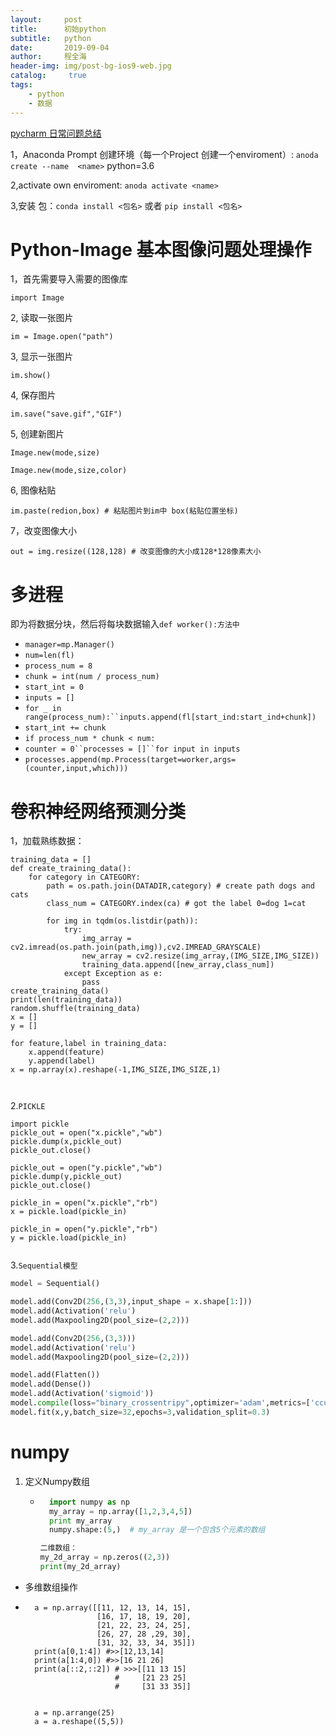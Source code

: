 ```yaml
---
layout:     post
title:      初始python
subtitle:   python
date:       2019-09-04
author:     程全海
header-img: img/post-bg-ios9-web.jpg
catalog: 	 true
tags:
    - python
    - 数据
---
```


<u>pycharm 日常问题总结</u>



1，Anaconda Prompt   创建环境（每一个Project 创建一个enviroment）:  `anoda create --name  <name>` python=3.6

2,activate own enviroment:  `anoda activate <name>`

3,安装 包：`conda install <包名>` 或者   `pip install <包名>`



# Python-Image 基本图像问题处理操作

1，首先需要导入需要的图像库

`import Image`

2, 读取一张图片

`im = Image.open("path")`

3, 显示一张图片

`im.show()`

4, 保存图片

`im.save("save.gif","GIF")`

5, 创建新图片

`Image.new(mode,size)`

`Image.new(mode,size,color)`

6, 图像粘贴

`im.paste(redion,box) # 粘贴图片到im中 box(粘贴位置坐标)`

7，改变图像大小

`out = img.resize((128,128) # 改变图像的大小成128*128像素大小`

# 多进程 

即为将数据分块，然后将每块数据输入`def worker():方法中`

- `manager=mp.Manager()`
- `num=len(fl)`
- `process_num = 8`
- `chunk = int(num / process_num)`
- `start_int = 0`
- `inputs = []`
- `for _ in range(process_num):``inputs.append(fl[start_ind:start_ind+chunk])`
- `start_int += chunk`
- `if process_num * chunk < num:`
- `counter = 0``processes = []``for input in inputs`
- `processes.append(mp.Process(target=worker,args=(counter,input,which)))`



# 卷积神经网络预测分类

1，加载熟练数据：

```
training_data = []
def create_training_data():
	for category in CATEGORY: 
		path = os.path.join(DATADIR,category) # create path dogs and cats
		class_num = CATEGORY.index(ca) # got the label 0=dog 1=cat
		
		for img in tqdm(os.listdir(path)):
			try:
				img_array = cv2.imread(os.path.join(path,img)),cv2.IMREAD_GRAYSCALE)
				new_array = cv2.resize(img_array,(IMG_SIZE,IMG_SIZE))
				training_data.append([new_array,class_num])
			except Exception as e:
            	pass
create_training_data()
print(len(training_data))
random.shuffle(training_data)
x = []
y = []

for feature,label in training_data:
	x.append(feature)
	y.append(label)
x = np.array(x).reshape(-1,IMG_SIZE,IMG_SIZE,1)	
	
		
```

2.`PICKLE`

```
import pickle
pickle_out = open("x.pickle","wb")
pickle.dump(x,pickle_out)
pickle_out.close()

pickle_out = open("y.pickle","wb")
pickle.dump(y,pickle_out)
pickle_out.close()

pickle_in = open("x.pickle","rb")
x = pickle.load(pickle_in)

pickle_in = open("y.pickle","rb")
y = pickle.load(pickle_in)


```

3.`Sequential模型`

```python
model = Sequential()

model.add(Conv2D(256,(3,3),input_shape = x.shape[1:]))
model.add(Activation('relu')
model.add(Maxpooling2D(pool_size=(2,2)))

model.add(Conv2D(256,(3,3)))
model.add(Activation('relu')
model.add(Maxpooling2D(pool_size=(2,2)))

model.add(Flatten())
model.add(Dense())
model.add(Activation('sigmoid'))
model.compile(loss="binary_crossentripy",optimizer='adam',metrics=['ccuracy']
model.fit(x,y,batch_size=32,epochs=3,validation_split=0.3)
```

# numpy

1. 定义Numpy数组

    - ```python
        import numpy as np
        my_array = np.array([1,2,3,4,5])
        print my_array
        numpy.shape:(5,)  # my_array 是一个包含5个元素的数组
        ```

        ```python
        二维数组：
        my_2d_array = np.zeros((2,3))
        print(my_2d_array)
        ```

        

- 多维数组操作

- ```
    a = np.array([[11, 12, 13, 14, 15],
                  [16, 17, 18, 19, 20],
                  [21, 22, 23, 24, 25],
                  [26, 27, 28 ,29, 30],
                  [31, 32, 33, 34, 35]]) 
    print(a[0,1:4]) #>>[12,13,14]
    print(a[1:4,0]) #>>[16 21 26]
    print(a[::2,::2]) # >>>[[11 13 15]
                      #     [21 23 25]
                      #     [31 33 35]]
                      
                      
    a = np.arrange(25)
    a = a.reshape((5,5))
    ```

    

